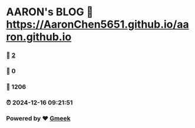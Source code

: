 # AARON's BLOG :link: https://AaronChen5651.github.io/aaron.github.io 
### :page_facing_up: [2](https://AaronChen5651.github.io/aaron.github.io/tag.html) 
### :speech_balloon: 0 
### :hibiscus: 1206 
### :alarm_clock: 2024-12-16 09:21:51 
### Powered by :heart: [Gmeek](https://github.com/Meekdai/Gmeek)
